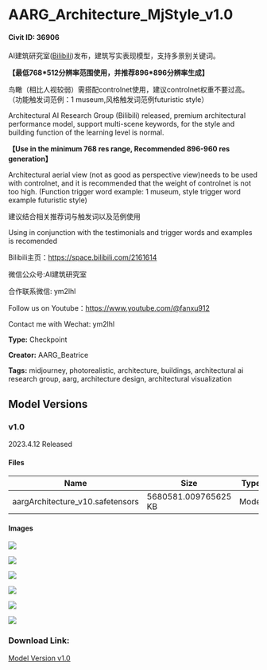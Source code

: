 # AARG_Architecture_MjStyle_v1.0

#### Civit ID: 36906

<p>AI建筑研究室(<a target="_blank" rel="ugc" href="https://space.bilibili.com/2161614">Bilibili</a>)发布，建筑写实表现模型，支持多景别关键词。</p><p><strong>【最低768*512分辨率范围使用，并推荐896*896分辨率生成】</strong></p><p>鸟瞰（相比人视较弱）需搭配controlnet使用，建议controlnet权重不要过高。（功能触发词范例：1 museum,风格触发词范例futuristic style）</p><p>Architectural AI Research Group (Bilibili) released, premium architectural performance model, support multi-scene keywords, for the style and building function of the learning level is normal.</p><p><strong>【Use in the minimum 768 res range, Recommended 896-960 res generation】</strong></p><p>Architectural aerial view (not as good as perspective view)needs to be used with controlnet, and it is recommended that the weight of controlnet is not too high. (Function trigger word example: 1 museum, style trigger word example futuristic style)</p><p></p><p>建议结合相关推荐词与触发词以及范例使用</p><p>Using in conjunction with the testimonials and trigger words and examples is recomended</p><p></p><p>Bilibili主页：<a target="_blank" rel="ugc" href="https://space.bilibili.com/2161614">https://space.bilibili.com/2161614</a></p><p>微信公众号:AI建筑研究室</p><p>合作联系微信: ym2lhl</p><p></p><p>Follow us on Youtube：<a target="_blank" rel="ugc" href="https://www.youtube.com/@fanxu912">https://www.youtube.com/@fanxu912</a></p><p>Contact me with Wechat: ym2lhl</p>

**Type:** Checkpoint

**Creator:** AARG_Beatrice

**Tags:** midjourney, photorealistic, architecture, buildings, architectural ai research group, aarg, architecture design, architectural visualization

## Model Versions

### v1.0

<p>2023.4.12 Released</p>

#### Files

| Name | Size | Type | Format | Download Url | AutoV1 | AutoV2 | SHA256 | CRC32 | BLAKE3 |
| --- | --- | --- | --- | --- | --- | --- | --- | --- | --- |
| aargArchitecture_v10.safetensors | 5680581.009765625 KB | Model | SafeTensor | https://civitai.com/api/download/models/42941 | B95BFE75 | 7D44500554 | 7D4450055447AA76B4460F573FA534A59568B7E920E5C097A339ED278128FE43 | 1CA6E1D4 | 142099E026B79EC6EC3A8D737E6D54AF2DB347E004111FD783A7BA55AD6627A1 |

#### Images

<p><img src="https://image.civitai.com/xG1nkqKTMzGDvpLrqFT7WA/799917f8-81dd-435f-b72e-34e4965e8b00/width=450/473667.jpeg" /></p>

<p><img src="https://image.civitai.com/xG1nkqKTMzGDvpLrqFT7WA/c12ff7e5-6da6-4e20-2712-ca2afbb31600/width=450/473666.jpeg" /></p>

<p><img src="https://image.civitai.com/xG1nkqKTMzGDvpLrqFT7WA/b7b6d36b-5c06-4550-f5ca-962a1e929100/width=450/473665.jpeg" /></p>

<p><img src="https://image.civitai.com/xG1nkqKTMzGDvpLrqFT7WA/d61bd88a-ef2d-4886-84c5-6bab0e70b000/width=450/473663.jpeg" /></p>

<p><img src="https://image.civitai.com/xG1nkqKTMzGDvpLrqFT7WA/2db845af-054a-4cba-39eb-1daea93ed000/width=450/473680.jpeg" /></p>

<p><img src="https://image.civitai.com/xG1nkqKTMzGDvpLrqFT7WA/ccd4a1bd-5a55-4117-6966-a97c665b9300/width=450/473681.jpeg" /></p>

### Download Link:

[Model Version v1.0](https://civitai.com/api/download/models/42941)

